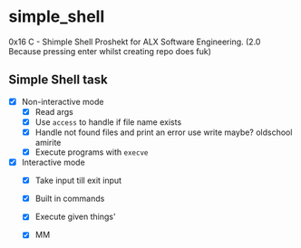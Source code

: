 # simple_shell
0x16 C - Shimple Shell Proshekt for ALX Software Engineering. (2.0 Because pressing enter whilst creating repo does fuk)
## Simple Shell task
- [X] Non-interactive mode
  - [X] Read args
  - [X] Use `access` to handle if file name exists
  - [X] Handle not found files and print an error
	use write maybe? oldschool amirite
  - [X] Execute programs with `execve`
- [X] Interactive mode
  - [X] Take input till exit input
  - [X] Built in commands
  - [X] Execute given things'
  - [X] MM 

